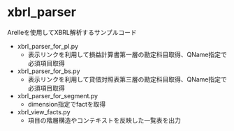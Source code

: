 # xbrl_parser
Arelleを使用してXBRL解析するサンプルコード

- xbrl_parser_for_pl.py
  - 表示リンクを利用して損益計算書第一層の勘定科目取得、QName指定で必須項目取得
- xbrl_parser_for_bs.py
  - 表示リンクを利用して貸借対照表第三層の勘定科目取得、QName指定で必須項目取得
- xbrl_parser_for_segment.py
  - dimension指定でfactを取得
- xbrl_view_facts.py
  - 項目の階層構造やコンテキストを反映した一覧表を出力
